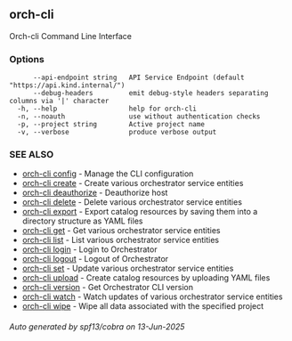 ## orch-cli

Orch-cli Command Line Interface

### Options

```
      --api-endpoint string   API Service Endpoint (default "https://api.kind.internal/")
      --debug-headers         emit debug-style headers separating columns via '|' character
  -h, --help                  help for orch-cli
  -n, --noauth                use without authentication checks
  -p, --project string        Active project name
  -v, --verbose               produce verbose output
```

### SEE ALSO

* [orch-cli config](orch-cli_config.md)	 - Manage the CLI configuration
* [orch-cli create](orch-cli_create.md)	 - Create various orchestrator service entities
* [orch-cli deauthorize](orch-cli_deauthorize.md)	 - Deauthorize host
* [orch-cli delete](orch-cli_delete.md)	 - Delete various orchestrator service entities
* [orch-cli export](orch-cli_export.md)	 - Export catalog resources by saving them into a directory structure as YAML files
* [orch-cli get](orch-cli_get.md)	 - Get various orchestrator service entities
* [orch-cli list](orch-cli_list.md)	 - List various orchestrator service entities
* [orch-cli login](orch-cli_login.md)	 - Login to Orchestrator
* [orch-cli logout](orch-cli_logout.md)	 - Logout of Orchestrator
* [orch-cli set](orch-cli_set.md)	 - Update various orchestrator service entities
* [orch-cli upload](orch-cli_upload.md)	 - Create catalog resources by uploading YAML files
* [orch-cli version](orch-cli_version.md)	 - Get Orchestrator CLI version
* [orch-cli watch](orch-cli_watch.md)	 - Watch updates of various orchestrator service entities
* [orch-cli wipe](orch-cli_wipe.md)	 - Wipe all data associated with the specified project

###### Auto generated by spf13/cobra on 13-Jun-2025
